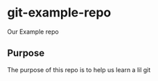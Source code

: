 # git-example-repo
Our Example repo

## Purpose
The purpose of this repo is to help us learn a lil git

